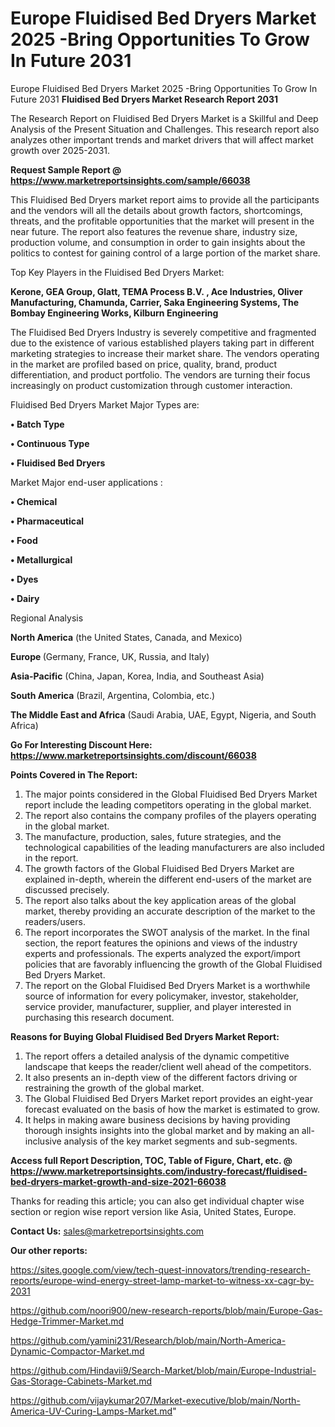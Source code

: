 # Europe Fluidised Bed Dryers Market 2025 -Bring Opportunities To Grow In Future 2031
Europe Fluidised Bed Dryers Market 2025 -Bring Opportunities To Grow In Future 2031
<strong>Fluidised Bed Dryers Market Research Report 2031</strong>

The Research Report on Fluidised Bed Dryers Market is a Skillful and Deep Analysis of the Present Situation and Challenges. This research report also analyzes other important trends and market drivers that will affect market growth over 2025-2031.

<strong>Request Sample Report @ <a href=https://www.marketreportsinsights.com/sample/66038>https://www.marketreportsinsights.com/sample/66038</a></strong>

This Fluidised Bed Dryers market report aims to provide all the participants and the vendors will all the details about growth factors, shortcomings, threats, and the profitable opportunities that the market will present in the near future. The report also features the revenue share, industry size, production volume, and consumption in order to gain insights about the politics to contest for gaining control of a large portion of the market share.

Top Key Players in the Fluidised Bed Dryers Market:

<strong>Kerone, GEA Group, Glatt, TEMA Process B.V. , Ace Industries, Oliver Manufacturing, Chamunda, Carrier, Saka Engineering Systems, The Bombay Engineering Works, Kilburn Engineering</strong>

The Fluidised Bed Dryers Industry is severely competitive and fragmented due to the existence of various established players taking part in different marketing strategies to increase their market share. The vendors operating in the market are profiled based on price, quality, brand, product differentiation, and product portfolio. The vendors are turning their focus increasingly on product customization through customer interaction.

Fluidised Bed Dryers Market Major Types are:

<strong>• Batch Type

• Continuous Type

• Fluidised Bed Dryers</strong>

Market Major end-user applications :

<strong>• Chemical

• Pharmaceutical

• Food

• Metallurgical

• Dyes

• Dairy</strong>

Regional Analysis

</u><strong><b>North America</b></strong> (the United States, Canada, and Mexico)

<strong><b>Europe </b></strong>(Germany, France, UK, Russia, and Italy)

<strong><b>Asia-Pacific</b></strong> (China, Japan, Korea, India, and Southeast Asia)

<strong><b>South America</b></strong> (Brazil, Argentina, Colombia, etc.)

<strong><b>The Middle East and Africa</b></strong> (Saudi Arabia, UAE, Egypt, Nigeria, and South Africa)

<strong>Go For Interesting Discount Here: <a href=https://www.marketreportsinsights.com/discount/66038>https://www.marketreportsinsights.com/discount/66038</a></strong>

<strong>Points Covered in The Report:</strong>
<ol>
  <li>The major points considered in the Global Fluidised Bed Dryers Market report include the leading competitors operating in the global market.</li>
  <li>The report also contains the company profiles of the players operating in the global market.</li>
  <li>The manufacture, production, sales, future strategies, and the technological capabilities of the leading manufacturers are also included in the report.</li>
  <li>The growth factors of the Global Fluidised Bed Dryers Market are explained in-depth, wherein the different end-users of the market are discussed precisely.</li>
  <li>The report also talks about the key application areas of the global market, thereby providing an accurate description of the market to the readers/users.</li>
  <li>The report incorporates the SWOT analysis of the market. In the final section, the report features the opinions and views of the industry experts and professionals. The experts analyzed the export/import policies that are favorably influencing the growth of the Global Fluidised Bed Dryers Market.</li>
  <li>The report on the Global Fluidised Bed Dryers Market is a worthwhile source of information for every policymaker, investor, stakeholder, service provider, manufacturer, supplier, and player interested in purchasing this research document.</li>
</ol>
<strong>Reasons for Buying Global Fluidised Bed Dryers Market Report:</strong>

<ol>
  <li>The report offers a detailed analysis of the dynamic competitive landscape that keeps the reader/client well ahead of the competitors.</li>
  <li>It also presents an in-depth view of the different factors driving or restraining the growth of the global market.</li>
  <li>The Global Fluidised Bed Dryers Market report provides an eight-year forecast evaluated on the basis of how the market is estimated to grow.</li>
  <li>It helps in making aware business decisions by having providing thorough insights insights into the global market and by making an all-inclusive analysis of the key market segments and sub-segments.</li>
</ol>
<strong>Access full Report Description, TOC, Table of Figure, Chart, etc. @ <a href=https://www.marketreportsinsights.com/industry-forecast/fluidised-bed-dryers-market-growth-and-size-2021-66038>https://www.marketreportsinsights.com/industry-forecast/fluidised-bed-dryers-market-growth-and-size-2021-66038</a></strong>


Thanks for reading this article; you can also get individual chapter wise section or region wise report version like Asia, United States, Europe.

<strong>Contact Us:</strong>
sales@marketreportsinsights.com

<strong>Our other reports:</strong>

<a href=https://sites.google.com/view/tech-quest-innovators/trending-research-reports/europe-wind-energy-street-lamp-market-to-witness-xx-cagr-by-2031>https://sites.google.com/view/tech-quest-innovators/trending-research-reports/europe-wind-energy-street-lamp-market-to-witness-xx-cagr-by-2031</a>

<a href=https://github.com/noori900/new-research-reports/blob/main/Europe-Gas-Hedge-Trimmer-Market.md>https://github.com/noori900/new-research-reports/blob/main/Europe-Gas-Hedge-Trimmer-Market.md</a>

<a href=https://github.com/yamini231/Research/blob/main/North-America-Dynamic-Compactor-Market.md>https://github.com/yamini231/Research/blob/main/North-America-Dynamic-Compactor-Market.md</a>

<a href=https://github.com/Hindavii9/Search-Market/blob/main/Europe-Industrial-Gas-Storage-Cabinets-Market.md>https://github.com/Hindavii9/Search-Market/blob/main/Europe-Industrial-Gas-Storage-Cabinets-Market.md</a>

<a href=https://github.com/vijaykumar207/Market-executive/blob/main/North-America-UV-Curing-Lamps-Market.md>https://github.com/vijaykumar207/Market-executive/blob/main/North-America-UV-Curing-Lamps-Market.md</a>"
